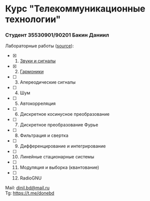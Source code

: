 # Курс "Телекоммуникационные технологии"
### Студент 35530901/90201 Бакин Даниил
Лабораторные работы ([source](https://github.com/AllenDowney/ThinkDSP)):<br>
 - [x] 1. [Звуки и сигналы](https://colab.research.google.com/github/donebd/telecom_spbstu2022/blob/main/src/chap01.ipynb)
 - [x] 2. [Гармоники](https://colab.research.google.com/github/donebd/telecom_spbstu2022/blob/main/src/chap02.ipynb)
 - [ ] 3. Апереодические сигналы
 - [ ] 4. Шум
 - [ ] 5. Автокорреляция
 - [ ] 6. Дискретное косинусное преобразование
 - [ ] 7. Дискретное преобразование Фурье
 - [ ] 8. Фильтрация и свертка
 - [ ] 9. Дифференцирование и интегрирование
 - [ ] 10. Линейные стационарные системы
 - [ ] 11. Модуляция и выборка (квантование)
 - [ ] 12. RadioGNU

Mail: dinil.bd@mail.ru<br>
Tg: https://t.me/donebd
